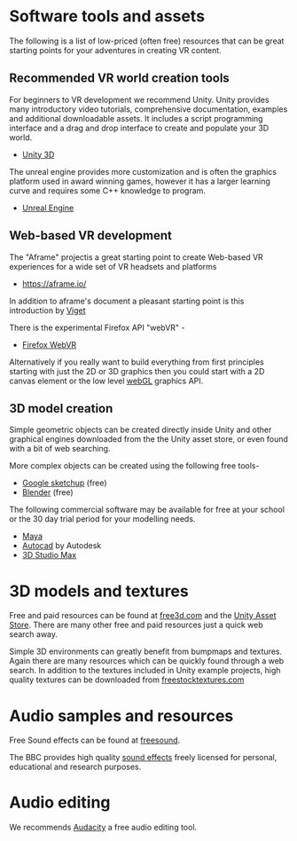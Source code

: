 # Software tools and assets

The following is a list of low-priced (often free) resources that can be great starting points for your adventures in creating VR content. 

## Recommended VR world creation tools

For beginners to VR development we recommend Unity. Unity provides many introductory video tutorials, comprehensive documentation, examples and additional downloadable assets. It includes a script programming interface and a drag and drop interface to create and populate your 3D world.

* [Unity 3D](https://unity3d.com/)

The unreal engine provides more customization and is often the graphics platform used in award winning games, however it has a larger learning curve and requires some C++ knowledge to program.

* [Unreal Engine](https://www.unrealengine.com/)

## Web-based VR development

The "Aframe" projectis a great starting point to create Web-based VR experiences for a wide set of VR headsets and platforms

* https://aframe.io/

In addition to aframe's document a pleasant starting point is this introduction by [Viget](https://www.viget.com/articles/creating-your-first-webvr-app/)

There is the experimental Firefox API "webVR" -

* [Firefox WebVR](https://developer.mozilla.org/en-US/docs/Web/API/WebVR_API)

Alternatively if you really want to build everything from first principles starting with just the 2D or 3D graphics then you could start with a 2D canvas element or the low level [webGL](https://developer.mozilla.org/en-US/docs/Web/API/WebGL_API) graphics API.

## 3D model creation

Simple geometric objects can be created directly inside Unity and other graphical engines
downloaded from the the Unity asset store, or even found with a bit of web searching.

More complex objects can be created using the following free tools-

* [Google sketchup](https://www.sketchup.com/) (free)
* [Blender](https://www.blender.org/) (free) 

The following commercial software may be available for free at your school or the 30 day trial period for your modelling needs.

* [Maya](https://www.autodesk.com/products/maya/overview)
* [Autocad](https://www.autodesk.com/products) by Autodesk
* [3D Studio Max](https://www.autodesk.com/products/3ds-max/overview)

# 3D models and textures

Free and paid resources can be found at [free3d.com](https://free3d.com/3d-models/) and the [Unity Asset Store](https://assetstore.unity.com/). There are many other free and paid resources just a quick web search away.

Simple 3D environments can greatly benefit from bumpmaps and textures. Again there are many resources which can be quickly found through a web search. In addition to the textures included in Unity example projects, high quality textures can be downloaded from [freestocktextures.com](https://freestocktextures.com/)

# Audio samples and resources

Free Sound effects can be found at [freesound](https://freesound.org/).

The BBC provides high quality [sound effects](http://bbcsfx.acropolis.org.uk/) freely licensed for personal, educational and research purposes.

# Audio editing

We recommends [Audacity](https://www.audacityteam.org/) a free audio editing tool.


